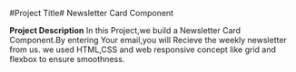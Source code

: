 #Project Title#
Newsletter Card Component

**Project Description**
In this Project,we build a Newsletter Card Component.By entering Your email,you will Recieve the weekly newsletter from us. we used HTML,CSS and web responsive concept like grid and flexbox to ensure smoothness.
